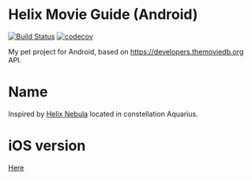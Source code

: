 # Helix Movie Guide (Android)
[![Build Status](https://travis-ci.org/sswierczek/Helix-Movie-Guide-Android.svg?branch=master)](https://travis-ci.org/sswierczek/Helix-Movie-Guide-Android) [![codecov](https://codecov.io/gh/sswierczek/Helix-Movie-Guide-Android/branch/master/graph/badge.svg)](https://codecov.io/gh/sswierczek/Helix-Movie-Guide-Android)


My pet project for Android, based on https://developers.themoviedb.org API.

# Name
Inspired by [Helix Nebula](https://en.wikipedia.org/wiki/Helix_Nebula) located in constellation Aquarius.

# iOS version
[Here](https://github.com/sswierczek/Helix-Movie-Guide-iOS)
